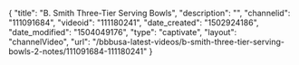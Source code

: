 {
    "title": "B. Smith Three-Tier Serving Bowls",
    "description": "",
    "channelid": "111091684",
    "videoid": "111180241",
    "date_created": "1502924186",
    "date_modified": "1504049176",
    "type": "captivate",
    "layout": "channelVideo",
    "url": "\/bbbusa-latest-videos\/b-smith-three-tier-serving-bowls-2-notes\/111091684-111180241"
}